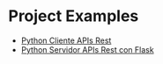 # Project Examples

  - [Python Cliente APIs Rest](ClientApisRest/readme.md#contenido)
  - [Python Servidor APIs Rest con Flask](Flask_Apis/readme.md#contenido)
  
  
  
